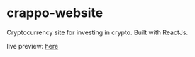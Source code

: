 # crappo-website

Cryptocurrency site for investing in crypto.
Built with ReactJs.

live preview: [here](http://crappo-website.netlify.app)

